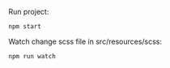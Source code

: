 Run project:

```
npm start
```

Watch change scss file in src/resources/scss:

```
npm run watch
```
